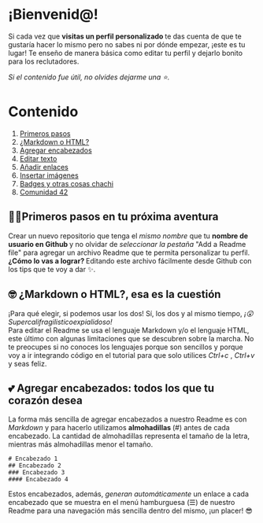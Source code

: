 # ¡Bienvenid@!

Si cada vez que <b> visitas un perfil personalizado </b> te das cuenta de que te gustaría hacer lo mismo pero no sabes ni por dónde empezar, ¡este es tu lugar! 
Te enseño de manera básica como editar tu perfil y dejarlo bonito para los reclutadores. <br>

<i> Si el contenido fue útil, no olvides dejarme una ⭐. </i>

# Contenido 
<p align="center">
  <ol>
    <li> <a href=""> Primeros pasos </a> </li>
    <li> <a href=""> ¿Markdown o HTML? </a> </li>
    <li> <a href=""> Agregar encabezados </a> </li>
    <li> <a href=""> Editar texto </a> </li>
    <li> <a href=""> Añadir enlaces </a> </li>
    <li> <a href=""> Insertar imágenes </a> </li>
    <li> <a href=""> Badges y otras cosas chachi </a> </li>
    <li> <a href=""> Comunidad 42 </a> </li>
    
  </ol>
</p>
             
## 🐱‍🏍Primeros pasos en tu próxima aventura 

Crear un nuevo repositorio que tenga el <i> mismo nombre </i> que tu <b> nombre de usuario en Github </b> y no olvidar de <i> seleccionar la pestaña </i> "Add a Readme file" para agregar un archivo Readme que te permita personalizar tu perfil. <br> 
<b> ¿Cómo lo vas a lograr? </b> Editando este archivo fácilmente desde Github con los tips que te voy a dar ✨.

## 🤓 ¿Markdown o HTML?, esa es la cuestión 

¡Para qué elegir, si podemos usar los dos! Sí, los dos y al mismo tiempo, <i> ¡😲 Supercalifragilisticoexpialidoso! </i> <br> 
Para editar el Readme se usa el lenguaje Markdown y/o el lenguaje HTML, este último con algunas limitaciones que se descubren sobre la marcha. No te preocupes si no conoces los lenguajes porque son sencillos y porque voy a ir integrando código en el tutorial para que solo utilices <i> Ctrl+c </i>, <i> Ctrl+v </i> y seas feliz.

## 💕 Agregar encabezados: todos los que tu corazón desea 

La forma más sencilla de agregar encabezados a nuestro Readme es con <i> Markdown </i> y para hacerlo utilizamos <b> almohadillas </b> (#) antes de cada encabezado. La cantidad de almohadillas representa el tamaño de la letra, mientras más almohadillas menor el tamaño.

```
# Encabezado 1
## Encabezado 2
### Encabezado 3
#### Encabezado 4
```
Estos encabezados, además, <i> generan automáticamente </i> un enlace a cada encabezado que se muestra en el menú hamburguesa (☰) de nuestro Readme para una navegación más sencilla dentro del mismo, ¡un placer! 😎

